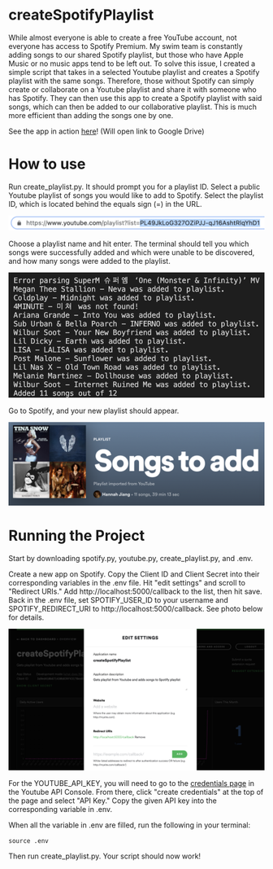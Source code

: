 # createSpotifyPlaylist

While almost everyone is able to create a free YouTube account, not everyone has access to Spotify Premium. My swim team is constantly adding songs to our shared Spotify playlist, but those who have Apple Music or no music apps tend to be left out. To solve this issue, I created a simple script that takes in a selected Youtube playlist and creates a Spotify playlist with the same songs. Therefore, those without Spotify can simply create or collaborate on a Youtube playlist and share it with someone who has Spotify. They can then use this app to create a Spotify playlist with said songs, which can then be added to our collaborative playlist. This is much more efficient than adding the songs one by one.

See the app in action [here](https://drive.google.com/file/d/1nckzYBobcxktjN7-X1ZinNUhM8Jf9LHH/view?usp=sharing)! (Will open link to Google Drive)

# How to use
Run create_playlist.py. It should prompt you for a playlist ID. Select a public Youtube playlist of songs you would like to add to Spotify. Select the playlist ID, which is located behind the equals sign (=) in the URL.

![alt text](https://github.com/hannahrjiang/createSpotifyPlaylist/blob/main/Images/link.png "Link")

Choose a playlist name and hit enter. The terminal should tell you which songs were successfully added and which were unable to be discovered, and how many songs were added to the playlist. 

![alt text](https://github.com/hannahrjiang/createSpotifyPlaylist/blob/main/Images/Songs.png "Terminal View")

Go to Spotify, and your new playlist should appear.

![alt text](https://github.com/hannahrjiang/createSpotifyPlaylist/blob/main/Images/spotify.png "Spotify View")

# Running the Project
Start by downloading spotify.py, youtube.py, create_playlist.py, and .env.

Create a new app on Spotify. Copy the Client ID and Client Secret into their corresponding variables in the .env file. Hit "edit settings" and scroll to "Redirect URIs." Add http://localhost:5000/callback to the list, then hit save. Back in the .env file, set SPOTIFY_USER_ID to your username and SPOTIFY_REDIRECT_URI to http://localhost:5000/callback. See photo below for details.

![alt text](https://github.com/hannahrjiang/createSpotifyPlaylist/blob/main/Images/spotifyView.png "Spotify View")

For the YOUTUBE_API_KEY, you will need to go to the [credentials page](https://console.cloud.google.com/apis/credentials) in the Youtube API Console. From there, click "create credentials" at the top of the page and select "API Key." Copy the given API key into the corresponding variable in .env.

When all the variable in .env are filled, run the following in your terminal:
```
source .env
```
Then run create_playlist.py. Your script should now work!

